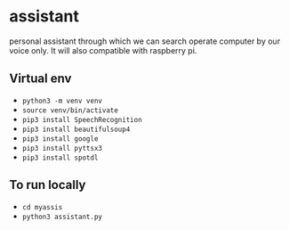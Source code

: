 # assistant
personal assistant through which we can search operate computer by our voice only. It will also compatible with raspberry pi.

## Virtual env
- `python3 -m venv venv`
- `source venv/bin/activate`
- `pip3 install SpeechRecognition`
- `pip3 install beautifulsoup4`
- `pip3 install google`
- `pip3 install pyttsx3`
- `pip3 install spotdl`

## To run locally
- `cd myassis`
- `python3 assistant.py`